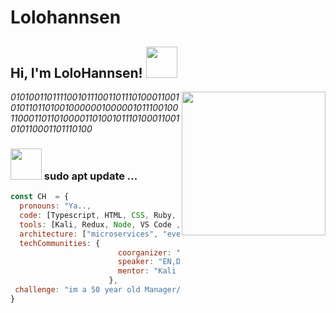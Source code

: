 # Lolohannsen
<h2> Hi, I'm LoloHannsen! <img src="https://media.giphy.com/media/1C8bHHJturSx2/giphy.gif" width="50"></h2>
<img align='right' src="https://media.giphy.com/media/dDwicM3uFUqfC/giphy.gif" width="230">
<p><em> 01010011011110010111001101110100011001010110110100100000010000010111001001100011011010000110100101110100011001010110001101110100

</em></p>



### <img src="https://media.giphy.com/media/VgCDAzcKvsR6OM0uWg/giphy.gif" width="50"> sudo apt update ...  

```javascript
const CH  = {
  pronouns: "Ya..,
  code: [Typescript, HTML, CSS, Ruby, Python, Java, PowerShell],
  tools: [Kali, Redux, Node, VS Code , Styled-Components, Jest, Docker],
  architecture: ["microservices", "event-driven", "design system pattern"],
  techCommunities: {
                        coorganizer: "myHome",
                        speaker: "EN,DE",
                        mentor: "Kali Linux"
                      },
 challenge: "im a 50 year old Manager/Geek, Father of 3 Boy's with Autism, Python my real 😍 "
}
```
